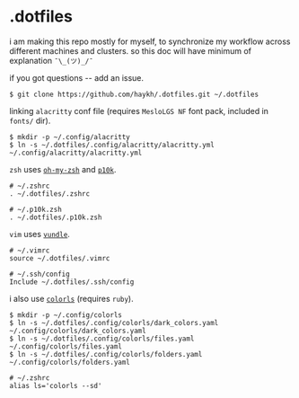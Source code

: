 # .dotfiles

i am making this repo mostly for myself, to synchronize my workflow across different machines and clusters. so this doc will have minimum of explanation `¯\_(ツ)_/¯`

if you got questions -- add an issue. 

```shell
$ git clone https://github.com/haykh/.dotfiles.git ~/.dotfiles
```

linking `alacritty` conf file (requires `MesloLGS NF` font pack, included in `fonts/` dir).
```shell
$ mkdir -p ~/.config/alacritty
$ ln -s ~/.dotfiles/.config/alacritty/alacritty.yml ~/.config/alacritty/alacritty.yml
```

`zsh` uses [`oh-my-zsh`](https://ohmyz.sh/) and [`p10k`](https://github.com/romkatv/powerlevel10k#oh-my-zsh).
```shell
# ~/.zshrc
. ~/.dotfiles/.zshrc

# ~/.p10k.zsh
. ~/.dotfiles/.p10k.zsh
```

`vim` uses [`vundle`](https://github.com/VundleVim/Vundle.vim#quick-start).
```shell
# ~/.vimrc
source ~/.dotfiles/.vimrc
```

```shell
# ~/.ssh/config
Include ~/.dotfiles/.ssh/config
```

i also use [`colorls`](https://github.com/athityakumar/colorls#installation) (requires `ruby`).
```shell
$ mkdir -p ~/.config/colorls
$ ln -s ~/.dotfiles/.config/colorls/dark_colors.yaml ~/.config/colorls/dark_colors.yaml
$ ln -s ~/.dotfiles/.config/colorls/files.yaml ~/.config/colorls/files.yaml
$ ln -s ~/.dotfiles/.config/colorls/folders.yaml ~/.config/colorls/folders.yaml

# ~/.zshrc
alias ls='colorls --sd'
```
